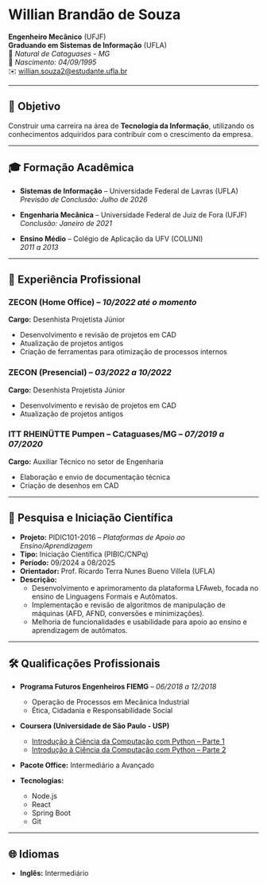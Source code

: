 # Willian Brandão de Souza

**Engenheiro Mecânico** (UFJF)  
**Graduando em Sistemas de Informação** (UFLA)  
📍 *Natural de Cataguases - MG*  
📅 *Nascimento: 04/09/1995*  
✉️ [willian.souza2@estudante.ufla.br](mailto:willian.souza2@estudante.ufla.br)

---

## 🎯 Objetivo

Construir uma carreira na área de **Tecnologia da Informação**, utilizando os conhecimentos adquiridos para contribuir com o crescimento da empresa.

---

## 🎓 Formação Acadêmica

- **Sistemas de Informação** – Universidade Federal de Lavras (UFLA)  
  _Previsão de Conclusão: Julho de 2026_

- **Engenharia Mecânica** – Universidade Federal de Juiz de Fora (UFJF)  
  _Conclusão: Janeiro de 2021_

- **Ensino Médio** – Colégio de Aplicação da UFV (COLUNI)  
  _2011 a 2013_

---

## 💼 Experiência Profissional

### **ZECON (Home Office)** – *10/2022 até o momento*  
**Cargo:** Desenhista Projetista Júnior  
- Desenvolvimento e revisão de projetos em CAD  
- Atualização de projetos antigos  
- Criação de ferramentas para otimização de processos internos

### **ZECON (Presencial)** – *03/2022 a 10/2022*  
**Cargo:** Desenhista Projetista Júnior  
- Desenvolvimento e revisão de projetos em CAD  
- Atualização de projetos antigos  

### **ITT RHEINÜTTE Pumpen – Cataguases/MG** – *07/2019 a 07/2020*  
**Cargo:** Auxiliar Técnico no setor de Engenharia  
- Elaboração e envio de documentação técnica  
- Criação de desenhos em CAD  

---

## 🔬 Pesquisa e Iniciação Científica

- **Projeto:** PIDIC101-2016 – *Plataformas de Apoio ao Ensino/Aprendizagem*  
- **Tipo:** Iniciação Científica (PIBIC/CNPq)  
- **Período:** 09/2024 a 08/2025  
- **Orientador:** Prof. Ricardo Terra Nunes Bueno Villela (UFLA)  
- **Descrição:**  
  - Desenvolvimento e aprimoramento da plataforma LFAweb, focada no ensino de Linguagens Formais e Autômatos.  
  - Implementação e revisão de algoritmos de manipulação de máquinas (AFD, AFND, conversões e minimizações).  
  - Melhoria de funcionalidades e usabilidade para apoio ao ensino e aprendizagem de autômatos.

---

## 🛠️ Qualificações Profissionais

- **Programa Futuros Engenheiros FIEMG** – *06/2018 a 12/2018*  
  - Operação de Processos em Mecânica Industrial  
  - Ética, Cidadania e Responsabilidade Social

- **Coursera (Universidade de São Paulo - USP)**  
  - [Introdução à Ciência da Computação com Python – Parte 1](https://www.coursera.org/learn/ciencia-computacao-python-conceitos)  
  - [Introdução à Ciência da Computação com Python – Parte 2](https://www.coursera.org/learn/ciencia-computacao-python-2)

- **Pacote Office:** Intermediário a Avançado

- **Tecnologias:**  
  - Node.js  
  - React  
  - Spring Boot  
  - Git

---

## 🌐 Idiomas

- **Inglês:** Intermediário
